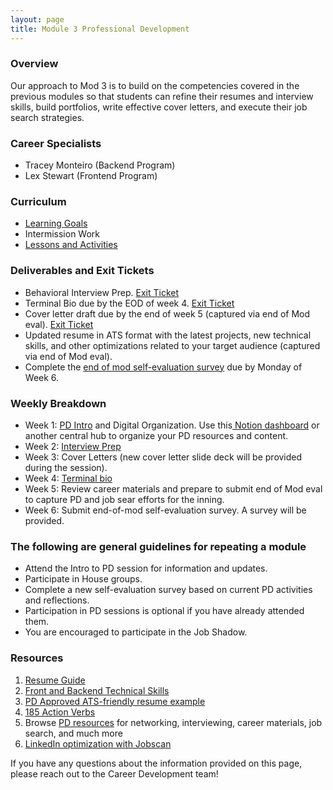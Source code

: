 ```yaml
---
layout: page
title: Module 3 Professional Development
---
```


### Overview
Our approach to Mod 3 is to build on the competencies covered in the previous modules so that students can refine their resumes and interview skills, build portfolios, write effective cover letters, and execute their job search strategies.


### Career Specialists
* Tracey Monteiro (Backend Program)
* Lex Stewart (Frontend Program)


### Curriculum
* [Learning Goals](/module_three/mod3_learning_goals)
* Intermission Work 
* [Lessons and Activities](/module_three/mod3_curriculum)
  
### Deliverables and Exit Tickets
* Behavioral Interview Prep. [Exit Ticket](https://docs.google.com/forms/d/e/1FAIpQLSfGkAVbuZOixgNOipJCBl-sNFF_yDafMJW8733h_xDfI7EVbw/viewform)
* Terminal Bio due by the EOD of week 4. [Exit Ticket](https://docs.google.com/forms/d/e/1FAIpQLSe76hN7AWta1X4Xch-xdhUbdhm3l-peKQTwqgp4L5EJy5E8og/viewform)
* Cover letter draft due by the end of week 5 (captured via end of Mod eval). [Exit Ticket](https://docs.google.com/forms/d/e/1FAIpQLSfPkAkTdqtehtWydhdTP8RwEm7t-huLwQs8U201r92rDuRsfw/viewform)
* Updated resume in ATS format with the latest projects, new technical skills, and other optimizations related to your target audience (captured via end of Mod eval). 
* Complete the [end of mod self-evaluation survey](https://airtable.com/shrBZWvdZfHSeey57) due by Monday of Week 6.

### Weekly Breakdown
* Week 1: [PD Intro](https://docs.google.com/presentation/d/1cJfjG-RvJnh_buk1rqn88swdLUEglMp03RGPuLPizww/edit#slide=id.g222d3cd8936_0_161) and Digital Organization. Use this[ Notion dashboard](https://perpetual-seeker-acf.notion.site/M3-PD-Dashboard-6e1be2ecf5c648e5ba11372795e3e405) or another central hub to organize your PD resources and content. 
* Week 2: [Interview Prep](https://careerdev.turing.edu/module_three/mod3_week5)
* Week 3: Cover Letters (new cover letter slide deck will be provided during the session). 
* Week 4: [Terminal bio](https://careerdev.turing.edu/module_three/module_three_terminal_portfolios/Terminal%20Portfolios)
* Week 5: Review career materials and prepare to submit end of Mod eval to capture PD and job sear efforts for the inning. 
* Week 6: Submit end-of-mod self-evaluation survey. A survey will be provided. 

### The following are general guidelines for repeating a module
 * Attend the Intro to PD session for information and updates.
 * Participate in House groups.
 * Complete a new self-evaluation survey based on current PD activities and reflections.
 * Participation in PD sessions is optional if you have already attended them.
 * You are encouraged to participate in the Job Shadow.

### Resources 
1. [Resume Guide](https://docs.google.com/document/d/1ll53JV8Jt5eveSjdvklUUNQfuYCzHV15TcoOzzk1iDY/edit)
2. [Front and Backend Technical Skills](https://docs.google.com/document/d/1Q-ZSAlXadWmYK48UyO7W3O9zHFQxhnLAWh7wKVdV48o/edit#heading=h.qtpn4l7md817)   
3. [PD Approved ATS-friendly resume example](https://docs.google.com/document/d/1ylVW3d_uHjAwSGkK4WJlbJuU_22BPSK75dn2rRDnm-g/edit) 
4. [185 Action Verbs ](https://www.themuse.com/advice/185-powerful-verbs-that-will-make-your-resume-awesome) 
5. Browse [PD resources](https://careerdev.turing.edu/resources/) for networking, interviewing, career materials, job search, and much more
6. [LinkedIn optimization with Jobscan](https://www.jobscan.co/video-linkedin-optimization)

If you have any questions about the information provided on this page,  please reach out to the Career Development team!

